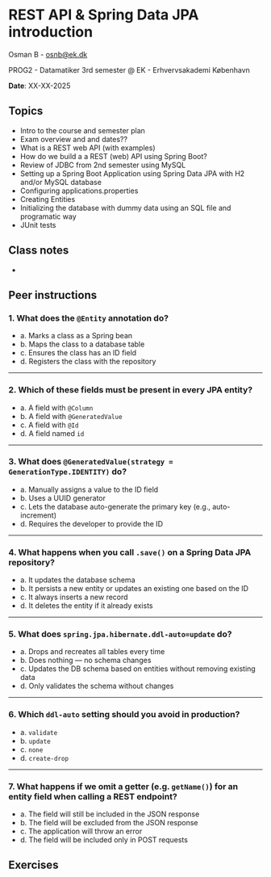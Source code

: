 # REST API & Spring Data JPA introduction

Osman B - osnb@ek.dk 

PROG2 - Datamatiker 3rd semester @ EK - Erhvervsakademi København

**Date**: XX-XX-2025

## Topics
- Intro to the course and semester plan
- Exam overview and and dates??
- What is a REST web API (with examples)
- How do we build a a REST (web) API using Spring Boot?
- Review of JDBC from 2nd semester using MySQL
- Setting up a Spring Boot Application using Spring Data JPA with H2 and/or MySQL database
- Configuring applications.properties
- Creating Entities
- Initializing the database with dummy data using an SQL file and programatic way
- JUnit tests


## Class notes
-  


## Peer instructions 
### 1. What does the `@Entity` annotation do?
- a. Marks a class as a Spring bean  
- b. Maps the class to a database table  
- c. Ensures the class has an ID field  
- d. Registers the class with the repository  

---

### 2. Which of these fields must be present in every JPA entity?
- a. A field with `@Column`  
- b. A field with `@GeneratedValue`  
- c. A field with `@Id`  
- d. A field named `id`  

---

### 3. What does `@GeneratedValue(strategy = GenerationType.IDENTITY)` do?
- a. Manually assigns a value to the ID field  
- b. Uses a UUID generator  
- c. Lets the database auto-generate the primary key (e.g., auto-increment)  
- d. Requires the developer to provide the ID  

---

### 4. What happens when you call `.save()` on a Spring Data JPA repository?
- a. It updates the database schema  
- b. It persists a new entity or updates an existing one based on the ID  
- c. It always inserts a new record  
- d. It deletes the entity if it already exists  

---

### 5. What does `spring.jpa.hibernate.ddl-auto=update` do?
- a. Drops and recreates all tables every time  
- b. Does nothing — no schema changes  
- c. Updates the DB schema based on entities without removing existing data  
- d. Only validates the schema without changes  

---

### 6. Which `ddl-auto` setting should you avoid in production?
- a. `validate`  
- b. `update`  
- c. `none`  
- d. `create-drop`  

---

### 7. What happens if we omit a getter (e.g. `getName()`) for an entity field when calling a REST endpoint?
- a. The field will still be included in the JSON response  
- b. The field will be excluded from the JSON response  
- c. The application will throw an error  
- d. The field will be included only in POST requests  
 

## Exercises

